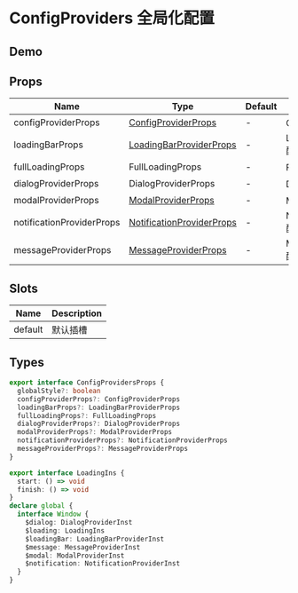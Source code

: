 # ConfigProviders 全局化配置

## Demo

<demo vue="./demos/config-providers.vue" title="ConfigProviders" />

## Props

| Name                      | Type                                                                                                                | Default | Description                    |
| ------------------------- | ------------------------------------------------------------------------------------------------------------------- | ------- | ------------------------------ |
| configProviderProps       | [ConfigProviderProps](https://www.naiveui.com/zh-CN/light/components/config-provider#API)                           | -       | ConfigProviderProps 配置       |
| loadingBarProps           | [LoadingBarProviderProps](https://www.naiveui.com/zh-CN/light/components/loading-bar#LoadingBarProvider-Props)      | -       | LoadingBarProviderProps 配置   |
| fullLoadingProps          | FullLoadingProps                                                                                                    | -       | FullLoadingProps 配置          |
| dialogProviderProps       | DialogProviderProps                                                                                                 | -       | DialogProviderProps 配置       |
| modalProviderProps        | [ModalProviderProps](https://www.naiveui.com/zh-CN/light/components/modal#ModalProvider-Props)                      | -       | ModalProviderProps 配置        |
| notificationProviderProps | [NotificationProviderProps](https://www.naiveui.com/zh-CN/light/components/notification#NotificationProvider-Props) | -       | NotificationProviderProps 配置 |
| messageProviderProps      | [MessageProviderProps](https://www.naiveui.com/zh-CN/light/components/message#MessageProvider-Props)                | -       | MessageProviderProps 配置      |

## Slots

| Name    | Description |
| ------- | ----------- |
| default | 默认插槽    |

## Types

```ts
export interface ConfigProvidersProps {
  globalStyle?: boolean
  configProviderProps?: ConfigProviderProps
  loadingBarProps?: LoadingBarProviderProps
  fullLoadingProps?: FullLoadingProps
  dialogProviderProps?: DialogProviderProps
  modalProviderProps?: ModalProviderProps
  notificationProviderProps?: NotificationProviderProps
  messageProviderProps?: MessageProviderProps
}

export interface LoadingIns {
  start: () => void
  finish: () => void
}
declare global {
  interface Window {
    $dialog: DialogProviderInst
    $loading: LoadingIns
    $loadingBar: LoadingBarProviderInst
    $message: MessageProviderInst
    $modal: ModalProviderInst
    $notification: NotificationProviderInst
  }
}
```
